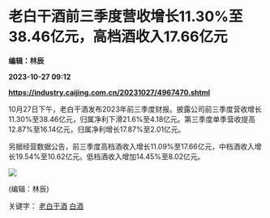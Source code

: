 # 老白干酒前三季度营收增长11.30%至38.46亿元，高档酒收入17.66亿元
**编辑：林辰**

**2023-10-27 09:12**

**https://industry.caijing.com.cn/20231027/4967470.shtml**

10月27日下午，老白干酒发布2023年前三季度财报。披露公司前三季度营收增长11.30%至38.46亿元，归属净利下滑21.6%至4.18亿元。第三季度单季营收提高12.87%至16.14亿元，归属净利增长17.87%至2.01亿元。

另据经营数据公告，前三季度高档酒收入增长11.09%至17.66亿元，中档酒收入增长19.54%至10.62亿元。低档酒收入增加14.45%至8.02亿元。

![](https://tx1.cdn.caijing.com.cn/2014-03-27/114048455.jpg)

(编辑：林辰)

关键字： [老白干酒](https://app.caijing.com.cn/tags.php?tag=%E8%80%81%E7%99%BD%E5%B9%B2%E9%85%92 "老白干酒") [白酒](https://app.caijing.com.cn/tags.php?tag=%E7%99%BD%E9%85%92 "白酒")